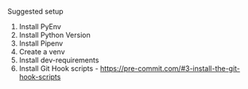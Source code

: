 Suggested setup

1) Install PyEnv
1) Install Python Version
1) Install Pipenv
1) Create a venv
1) Install dev-requirements
1) Install Git Hook scripts - https://pre-commit.com/#3-install-the-git-hook-scripts 